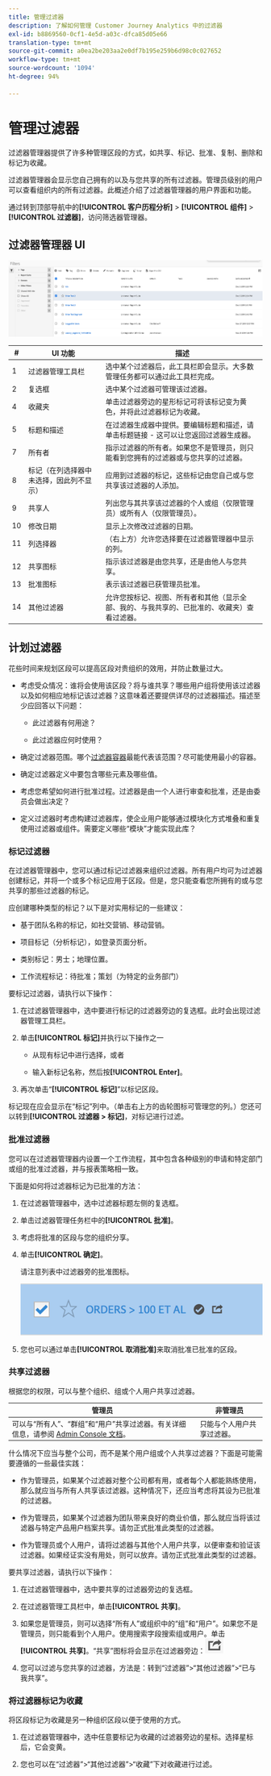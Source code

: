 ```yaml
---
title: 管理过滤器
description: 了解如何管理 Customer Journey Analytics 中的过滤器
exl-id: b8869560-0cf1-4e5d-a03c-dfca85d05e66
translation-type: tm+mt
source-git-commit: a0ea2be203aa2e0df7b195e259b6d98c0c027652
workflow-type: tm+mt
source-wordcount: '1094'
ht-degree: 94%

---
```


# 管理过滤器

过滤器管理器提供了许多种管理区段的方式，如共享、标记、批准、复制、删除和标记为收藏。

过滤器管理器会显示您自己拥有的以及与您共享的所有过滤器。管理员级别的用户可以查看组织内的所有过滤器。此概述介绍了过滤器管理器的用户界面和功能。

通过转到顶部导航中的&#x200B;**[!UICONTROL 客户历程分析]** > **[!UICONTROL 组件]** > **[!UICONTROL 过滤器]**，访问筛选器管理器。

## 过滤器管理器 UI

![](assets/filter-manager-ui.png)

| # | UI 功能 | 描述 |
|---|---|---|
| 1 | 过滤器管理工具栏 | 选中某个过滤器后，此工具栏即会显示。大多数管理任务都可以通过此工具栏完成。 |
| 2 | 复选框 | 选中某个过滤器可管理该过滤器。 |
| 4 | 收藏夹 | 单击过滤器旁边的星形标记可将该标记变为黄色，并将此过滤器标记为收藏。 |
| 5 | 标题和描述 | 在过滤器生成器中提供。要编辑标题和描述，请单击标题链接 - 这可以让您返回过滤器生成器。 |
| 7 | 所有者 | 指示过滤器的所有者。如果您不是管理员，则只能看到您拥有的过滤器或与您共享的过滤器。 |
| 8 | 标记（在列选择器中未选择，因此列不显示） | 应用到过滤器的标记，这些标记由您自己或与您共享该过滤器的人添加。 |
| 9 | 共享人 | 列出您与其共享该过滤器的个人或组（仅限管理员）或所有人（仅限管理员）。 |
| 10 | 修改日期 | 显示上次修改过滤器的日期。 |
| 11 | 列选择器 | （右上方）允许您选择要在过滤器管理器中显示的列。 |
| 12 | 共享图标 | 指示该过滤器是由您共享，还是由他人与您共享。 |
| 13 | 批准图标 | 表示该过滤器已获管理员批准。 |
| 14 | 其他过滤器 | 允许您按标记、视图、所有者和其他（显示全部、我的、与我共享的、已批准的、收藏夹）查看过滤器。 |

## 计划过滤器

花些时间来规划区段可以提高区段对贵组织的效用，并防止数量过大。

* 考虑受众情况：谁将会使用该区段？将与谁共享？哪些用户组将使用该过滤器以及如何相应地标记该过滤器？这意味着还要提供详尽的过滤器描述。描述至少应回答以下问题：

   * 此过滤器有何用途？

   * 此过滤器应何时使用？

* 确定过滤器范围。哪个[过滤器容器](/help/components/filters/filters-overview.md)最能代表该范围？尽可能使用最小的容器。

* 确定过滤器定义中要包含哪些元素及哪些值。

* 考虑您希望如何进行批准过程。过滤器是由一个人进行审查和批准，还是由委员会做出决定？

* 定义过滤器时考虑构建过滤器库，使企业用户能够通过模块化方式堆叠和重复使用过滤器或组件。需要定义哪些“模块”才能实现此库？

### 标记过滤器

在过滤器管理器中，您可以通过标记过滤器来组织过滤器。所有用户均可为过滤器创建标记，并将一个或多个标记应用于区段。但是，您只能查看您所拥有的或与您共享的那些过滤器的标记。

应创建哪种类型的标记？以下是对实用标记的一些建议：

* 基于团队名称的标记，如社交营销、移动营销。

* 项目标记（分析标记），如登录页面分析。

* 类别标记：男士；地理位置。

* 工作流程标记：待批准；策划（为特定的业务部门）

要标记过滤器，请执行以下操作：

1. 在过滤器管理器中，选中要进行标记的过滤器旁边的复选框。此时会出现过滤器管理工具栏。

1. 单击&#x200B;**[!UICONTROL 标记]**&#x200B;并执行以下操作之一

   * 从现有标记中进行选择，或者

   * 输入新标记名称，然后按&#x200B;**[!UICONTROL Enter]**。

1. 再次单击“**[!UICONTROL 标记]**”以标记区段。

标记现在应会显示在“标记”列中。（单击右上方的齿轮图标可管理您的列。）您还可以转到&#x200B;**[!UICONTROL 过滤器 > 标记]**，对标记进行过滤。

### 批准过滤器

您可以在过滤器管理器内设置一个工作流程，其中包含各种级别的申请和特定部门或组的批准过滤器，并与报表策略相一致。

下面是如何将过滤器标记为已批准的方法：

1. 在过滤器管理器中，选中过滤器标题左侧的复选框。

1. 单击过滤器管理任务栏中的&#x200B;**[!UICONTROL 批准]**。

1. 考虑将批准的区段与您的组织分享。

1. 单击&#x200B;**[!UICONTROL 确定]**。

   请注意列表中过滤器旁的批准图标。

   ![](assets/seg_approved.png)

1. 您也可以通过单击&#x200B;**[!UICONTROL 取消批准]**&#x200B;来取消批准已批准的区段。

### 共享过滤器

根据您的权限，可以与整个组织、组或个人用户共享过滤器。

| 管理员 | 非管理员 |
|---|---|
| 可以与“所有人”、“群组”和“用户”共享过滤器。有关详细信息，请参阅 [Admin Console 文档](https://helpx.adobe.com/cn/enterprise/using/manage-products-and-profiles.html)。 | 只能与个人用户共享过滤器。 |

什么情况下应当与整个公司，而不是某个用户组或个人共享过滤器？下面是可能需要遵循的一些最佳实践：

* 作为管理员，如果某个过滤器对整个公司都有用，或者每个人都能熟练使用，那么就应当与所有人共享该过滤器。这种情况下，还应当考虑将其设为已批准的过滤器。

* 作为管理员，如果某个过滤器为团队带来良好的商业价值，那么就应当将该过滤器与特定产品用户档案共享。请勿正式批准此类型的过滤器。

* 作为管理员或个人用户，请将过滤器与其他个人用户共享，以便审查和验证该过滤器。如果经证实没有用处，则可以放弃。请勿正式批准此类型的过滤器。

要共享过滤器，请执行以下操作：

1. 在过滤器管理器中，选中要共享的过滤器旁边的复选框。

1. 在过滤器管理工具栏中，单击&#x200B;**[!UICONTROL 共享]**。

1. 如果您是管理员，则可以选择“所有人”或组织中的“组”和“用户”。如果您不是管理员，则只能看到个人用户。使用搜索字段搜索组或用户。单击&#x200B;**[!UICONTROL 共享]**。“共享”图标将会显示在过滤器旁边：![](assets/share_icon.png)

1. 您可以过滤与您共享的过滤器，方法是：转到“过滤器”>“其他过滤器”>“已与我共享”。

### 将过滤器标记为收藏

将区段标记为收藏是另一种组织区段以便于使用的方式。

1. 在过滤器管理器中，选中任意要标记为收藏的过滤器旁边的星标。选择星标后，它会变黄。

1. 您也可以在“过滤器”>“其他过滤器”>“收藏”下对收藏进行过滤。
